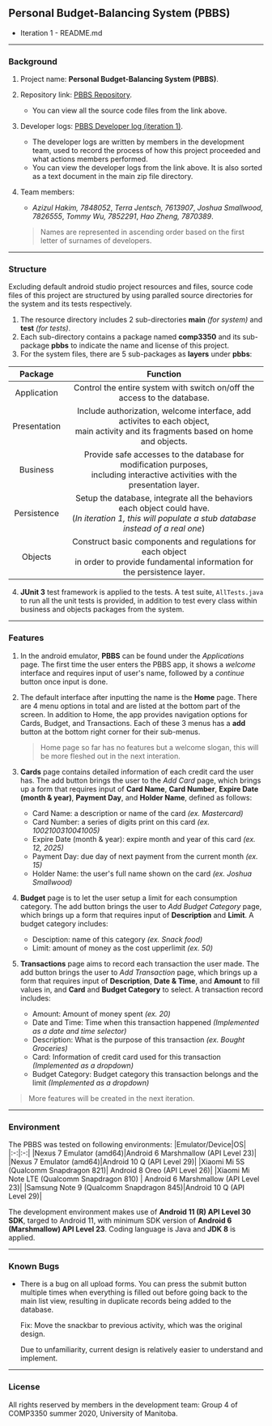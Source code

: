 ## Personal Budget-Balancing System (PBBS)

* Iteration 1 - README.md

---

### Background

1. Project name: **Personal Budget-Balancing System (PBBS)**.
2. Repository link: [PBBS Repository](https://github.com/tommyvct/FigureHub_3350).
	* You can view all the source code files from the link above.
3. Developer logs: [PBBS Developer log (iteration 1)](https://github.com/tommyvct/FigureHub_3350/projects/2).
	* The developer logs are written by members in the development team, used to record the process of how this project proceeded and what actions members performed.
	* You can view the developer logs from the link above. It is also sorted as a text document in the main zip file directory.

4. Team members:
	* *Azizul Hakim, 7848052*,	*Terra Jentsch, 7613907*,	*Joshua Smallwood, 7826555*,	*Tommy Wu, 7852291*,	*Hao Zheng, 7870389*.
	>Names are represented in ascending order based on the first letter of surnames of developers.

---

### Structure

Excluding default android studio project resources and files, source code files of this project are structured by using paralled source directories for the system and its tests respectively.

1. The resource directory includes 2 sub-directories **main** *(for system)* and **test** *(for tests)*.
2. Each sub-directory contains a package named **comp3350** and its sub-package **pbbs** to indicate the name and license of this project.
3. For the system files, there are 5 sub-packages as **layers** under **pbbs**:

|Package|Function|
|:-:|:-:|
|Application|Control the entire system with switch on/off the access to the database.|
|Presentation|Include authorization, welcome interface, add activites to each object,<br/>main activity and its fragments based on home and objects.|
|Business|Provide safe accesses to the database for modification purposes,<br/>including interactive activities with the presentation layer.|
|Persistence|Setup the database, integrate all the behaviors each object could have.<br/>(*In iteration 1, this will populate a stub database instead of a real one*)|
|Objects|Construct basic components and regulations for each object<br/>in order to provide fundamental information for the persistence layer.|

4.  **JUnit 3** test framework is applied to the tests. A test suite, `AllTests.java` to run all the unit tests is provided, in addition to test every class within business and objects packages from the system.

---

### Features

1. In the android emulator, **PBBS** can be found under the *Applications* page. The first time the user enters the PBBS app, it shows a *welcome* interface and requires input of user's name, followed by a *continue* button once input is done.

2. The default interface after inputting the name is the **Home** page. There are 4 menu options in total and are listed at the bottom part of the screen. In addition to Home, the app provides navigation options for Cards, Budget, and Transactions. Each of these 3 menus has a **add** button at the bottom right corner for their sub-menus.
	>Home page so far has no features but a welcome slogan, this will be more fleshed out in the next interation.

3. **Cards** page contains detailed information of each credit card the user has. The add button brings the user to the *Add Card* page, which brings up a form that requires input of **Card Name**, **Card Number**, **Expire Date (month & year)**, **Payment Day**, and **Holder Name**, defined as follows:
	* Card Name: a description or name of the card *(ex. Mastercard)*
	* Card Number: a series of digits print on this card *(ex. 1002100310041005)*
	* Expire Date (month & year): expire month and year of this card *(ex. 12, 2025)*
	* Payment Day: due day of next payment from the current month *(ex. 15)*
	* Holder Name: the user's full name shown on the card *(ex. Joshua Smallwood)*

4. **Budget** page is to let the user setup a limit for each consumption category. The add button brings the user to *Add Budget Category* page, which brings up a form that requires input of **Description** and **Limit**. A budget category includes:
	* Desciption: name of this category *(ex. Snack food)*
	* Limit: amount of money as the cost upperlimit *(ex. 50)*

5. **Transactions** page aims to record each transaction the user made. The add button brings the user to *Add Transaction* page, which brings up a form that requires input of **Description**, **Date & Time**, and **Amount** to fill values in, and **Card** and **Budget Category** to select. A transaction record includes:
	* Amount: Amount of money spent *(ex. 20)*
	* Date and Time: Time when this transaction happened *(Implemented as a date and time selector)*
	* Description: What is the purpose of this transaction *(ex. Bought Groceries)*
	* Card: Information of credit card used for this transaction *(Implemented as a dropdown)*
	* Budget Category: Budget category this transaction belongs and the limit *(Implemented as a dropdown)*

>More features will be created in the next iteration.

---

### Environment

The PBBS was tested on following environments:
|Emulator/Device|OS|
|:-:|:-:|
|Nexus 7 Emulator (amd64)|Android 6 Marshmallow (API Level 23)|
|Nexus 7 Emulator (amd64)|Android 10 Q (API Level 29)|
|Xiaomi Mi 5S (Qualcomm Snapdragon 821)| Android 8 Oreo (API Level 26)|
|Xiaomi Mi Note LTE (Qualcomm Snapdragon 810) | Android 6 Marshmallow (API Level 23)|
|Samsung Note 9 (Qualcomm Snapdragon 845)|Android 10 Q (API Level 29)|


The development environment makes use of **Android 11 (R) API Level 30 SDK**, targed to Android 11, with minimum SDK version of **Android 6 (Marshmallow) API Level 23**. Coding language is Java and **JDK 8** is applied.

---

### Known Bugs
- There is a bug on all upload forms. You can press the submit button multiple times when everything is filled out before going back to the main list view, resulting in duplicate records being added to the database.

	Fix: Move the snackbar to previous activity, which was the original design. 
    
    Due to unfamiliarity, current design is relatively easier to understand and implement. 

---

### License

All rights reserved by members in the development team: Group 4 of COMP3350 summer 2020, University of Manitoba.

